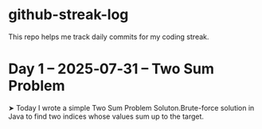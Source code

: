 # github-streak-log
This repo helps me track daily commits for my coding streak.

# Day 1 – 2025‑07‑31 – Two Sum Problem  

➤ Today I wrote a simple Two Sum Problem Soluton.Brute-force solution in Java to find two indices whose values sum up to the target.

